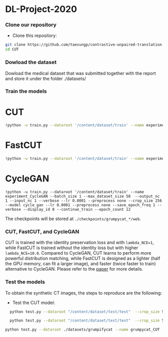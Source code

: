 # DL-Project-2020


### Clone our repository
- Clone this repository:
```bash
git clone https://github.com/taesungp/contrastive-unpaired-translation CUT
cd CUT
```

### Dowload the dataset
Dowload the medical dataset that was submitted together with the report and store it under the folder ./datasets/

### Train the models
# CUT
 ```bash
!python -u train.py --dataroot '/content/dataset/train' --name experiment_CUT --batch_size 1 --max_dataset_size 50  --output_nc 1 --input_nc 1 --verbose --lr 0.0001 --preprocess none --crop_size 256 --model cut --lr 0.0001 --preprocess none --save_epoch_freq 1 --verbose --display_id 0 --continue_train --epoch_count 12
 ```

# FastCUT
 ```bash
!python -u train.py --dataroot '/content/dataset/train' --name experiment_FastCUT  --batch_size 1 --max_dataset_size 50  --output_nc 1 --input_nc 1 --verbose --lr 0.0001 --preprocess none --crop_size 256 --model cut --mode FastCUT --lr 0.0001 --preprocess none --save_epoch_freq 1 --verbose --display_id 0 --continue_train --epoch_count 12
 ```

# CycleGAN
 ```
!python -u train.py --dataroot '/content/dataset/train' --name experiment_CycleGAN --batch_size 1 --max_dataset_size 50  --output_nc 1 --input_nc 1 --verbose --lr 0.0001 --preprocess none --crop_size 256 --model cycle_gan --lr 0.0001 --preprocess none --save_epoch_freq 1 --verbose --display_id 0 --continue_train --epoch_count 12
 ```

The checkpoints will be stored at `./checkpoints/grumpycat_*/web`.


### CUT, FastCUT, and CycleGAN
CUT is trained with the identity preservation loss and with `lambda_NCE=1`, while FastCUT is trained without the identity loss but with higher `lambda_NCE=10.0`. Compared to CycleGAN, CUT learns to perform more powerful distribution matching, while FastCUT is designed as a lighter (half the GPU memory, can fit a larger image), and faster (twice faster to train) 
alternative to CycleGAN. Please refer to the [paper](https://arxiv.org/abs/2007.15651) for more details.

### Test the models
To obtain the synthetic CT images, the steps to reproduce are the following:

- Test the CUT model:
```bash
  python test.py --dataroot "/content/dataset/test/test"  --crop_size 512 --load_size 512 --num_threads 1 --no_flip --output_nc 1 --input_nc 1  
```


```bash
  python test.py --dataroot "/content/dataset/test/test"  --crop_size 512 --load_size 512 --num_threads 1 --no_flip --output_nc 1 --input_nc 1  
```

```bash
python test.py --dataroot ./datasets/grumpifycat --name grumpycat_CUT --CUT_mode CUT --phase train
```



